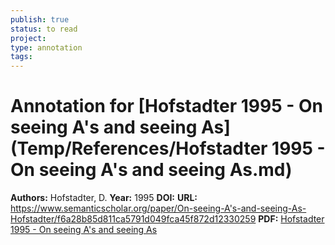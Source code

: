 ```yaml
---
publish: true
status: to read
project:
type: annotation
tags:
---
```

# Annotation for [Hofstadter 1995 - On seeing A's and seeing As](Temp/References/Hofstadter 1995 - On seeing A's and seeing As.md)

**Authors:** Hofstadter, D.
**Year:** 1995
**DOI:** 
**URL:** https://www.semanticscholar.org/paper/On-seeing-A's-and-seeing-As-Hofstadter/f6a28b85d811ca5791d049fca45f872d12330259
**PDF:** [Hofstadter 1995 - On seeing A's and seeing As](Papers/PDFs/Hofstadter%201995%20-%20On%20seeing%20A's%20and%20seeing%20As.pdf)

